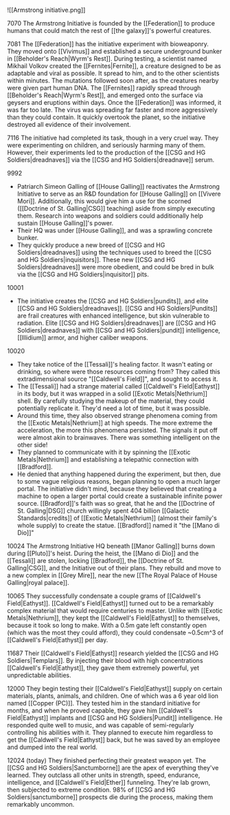![[Armstrong initiative.png]]

7070 
	The Armstrong Initiative is founded by the [[Federation]] to produce humans that could match the rest of [[the galaxy]]'s powerful creatures.

7081 
	The [[Federation]] has the initiative experiment with bioweaponry. They moved onto [[Vivimus]] and established a secure underground bunker in [[Beholder's Reach|Wyrm's Rest]]. During testing, a scientist named Mikhail Volkov created the [[Fernites|Fernite]], a creature designed to be as adaptable and viral as possible. It spread to him, and to the other scientists within minutes. The mutations followed soon after, as the creatures nearby were given part human DNA. The [[Fernites]] rapidly spread through [[Beholder's Reach|Wyrm's Rest]], and emerged onto the surface via geysers and eruptions within days. Once the [[Federation]] was informed, it was far too late. The virus was spreading far faster and more aggressively than they could contain. It quickly overtook the planet, so the initiative destroyed all evidence of their involvement. 

7116
	The initiative had completed its task, though in a very cruel way. They were experimenting on children, and seriously harming many of them. However, their experiments led to the production of the [[CSG and HG Soldiers|dreadnaves]] via the [[CSG and HG Soldiers|dreadnave]] serum. 

9992
- Patriarch Simeon Galling of [[House Galling]] reactivates the Armstrong Initiative to serve as an R&D foundation for [[House Galling]] on [[Vivere Mori]]. Additionally, this would give him a use for the scorned ([[Doctrine of St. Galling|CSG]] teaching) aside from simply executing them. Research into weapons and soldiers could additionally help sustain [[House Galling]]'s power.
- Their HQ was under [[House Galling]], and was a sprawling concrete bunker. 
- They quickly produce a new breed of [[CSG and HG Soldiers|dreadnaves]] using the techniques used to breed the [[CSG and HG Soldiers|inquisitors]]. These new [[CSG and HG Soldiers|dreadnaves]] were more obedient, and could be bred in bulk via the [[CSG and HG Soldiers|inquisitor]] pits. 

10001
- The initiative creates the [[CSG and HG Soldiers|pundits]], and elite [[CSG and HG Soldiers|dreadnaves]]. [[CSG and HG Soldiers|Pundits]] are frail creatures with enhanced intelligence, but skin vulnerable to radiation. Elite [[CSG and HG Soldiers|dreadnaves]] are [[CSG and HG Soldiers|dreadnaves]] with [[CSG and HG Soldiers|pundit]] intelligence, [[Illidium]] armor, and higher caliber weapons. 

10020
- They take notice of the [[Tessali]]'s healing factor. It wasn't eating or drinking, so where were those resources coming from? They called this extradimensional source "[[Caldwell's Field]]", and sought to access it. 
- The [[Tessali]] had a strange material called [[Caldwell's Field|Eathyst]] in its body, but it was wrapped in a solid [[Exotic Metals|Nethrium]] shell. By carefully studying the makeup of the material, they could potentially replicate it. They'd need a lot of time, but it was possible. 
- Around this time, they also observed strange phenomena coming from the [[Exotic Metals|Nethrium]] at high speeds. The more extreme the acceleration, the more this phenomena persisted. The signals it put off were almost akin to brainwaves. There was something intelligent on the other side!
- They planned to communicate with it by spinning the [[Exotic Metals|Nethrium]] and establishing a telepathic connection with [[Bradford]]. 
- He denied that anything happened during the experiment, but then, due to some vague religious reasons, began planning to open a much larger portal. The initiative didn't mind, because they believed that creating a machine to open a larger portal could create a sustainable infinite power source. [[Bradford]]'s faith was so great, that he and the [[Doctrine of St. Galling|DSG]] church willingly spent 404 billion [[Galactic Standards|credits]] of [[Exotic Metals|Nethrium]] (almost their family's whole supply) to create the statue. [[Bradford]] named it "the [[Mano di Dio]]"

10024
	The Armstrong Initiative HQ beneath [[Manor Galling]] burns down during [[Pluto]]'s heist. During the heist, the [[Mano di Dio]] and the [[Tessali]] are stolen, locking [[Bradford]], the [[Doctrine of St. Galling|CSG]], and the Initiative out of their plans. They rebuild and move to a new complex in [[Grey Mire]], near the new [[The Royal Palace of House Galling|royal palace]]. 

10065 
	They successfully condensate a couple grams of [[Caldwell's Field|Eathyst]]. [[Caldwell's Field|Eathyst]] turned out to be a remarkably complex material that would require centuries to master. Unlike with [[Exotic Metals|Nethrium]], they kept the [[Caldwell's Field|Eathyst]] to themselves, because it took so long to make.
	With a 0.5m gate left constantly open (which was the most they could afford), they could condensate ~0.5cm^3 of [[Caldwell's Field|Eathyst]] per day.

11687
	Their [[Caldwell's Field|Eathyst]] research yielded the [[CSG and HG Soldiers|Templars]]. By injecting their blood with high concentrations [[Caldwell's Field|Eathyst]], they gave them extremely powerful, yet unpredictable abilities.

12000
	They begin testing their [[Caldwell's Field|Eathyst]] supply on certain materials, plants, animals, and children. One of which was a 6 year old lion named [[Copper (PC)]]. They tested him in the standard initiative for months, and when he proved capable, they gave him [[Caldwell's Field|Eathyst]] implants and [[CSG and HG Soldiers|Pundit]] intelligence. He responded quite well to music, and was capable of semi-regularly controlling his abilities with it. They planned to execute him regardless to get the [[Caldwell's Field|Eathyst]] back, but he was saved by an employee and dumped into the real world. 

12024 (today)
	They finished perfecting their greatest weapon yet. The [[CSG and HG Soldiers|Sanctumborne]] are the apex of everything they've learned. They outclass all other units in strength, speed, endurance, intelligence, and [[Caldwell's Field|Ether]] funneling. They're lab grown, then subjected to extreme condition. 98% of [[CSG and HG Soldiers|sanctumborne]] prospects die during the process, making them remarkably uncommon. 